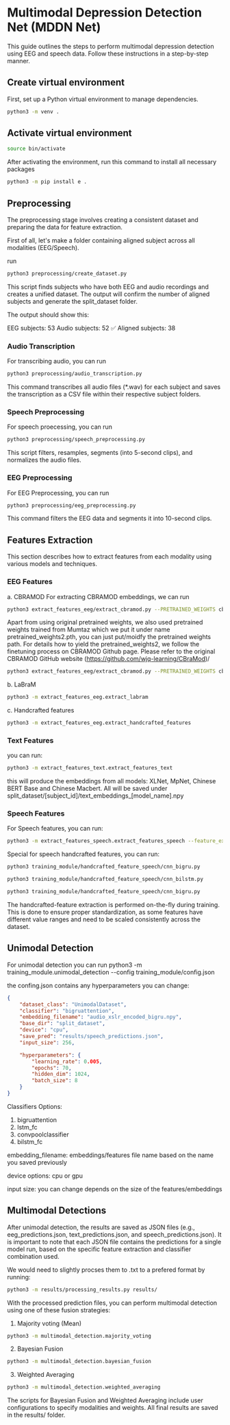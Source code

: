 # Multimodal Depression Detection Net (MDDN Net)
This guide outlines the steps to perform multimodal depression detection using EEG and speech data. Follow these instructions in a step-by-step manner.

## Create virtual environment
First, set up a Python virtual environment to manage dependencies.
```bash
python3 -m venv .
```

## Activate virtual environment
```bash
source bin/activate
```
After activating the environment, run this command to install all necessary packages

```bash
python3 -m pip install e .
```

## Preprocessing
The preprocessing stage involves creating a consistent dataset and preparing the data for feature extraction.

First of all, let's make a folder containing aligned subject across all modalities (EEG/Speech).

run 
```bash
python3 preprocessing/create_dataset.py
```
This script finds subjects who have both EEG and audio recordings and creates a unified dataset. The output will confirm the number of aligned subjects and generate the split_dataset folder.

The output should show this:

EEG subjects: 53
Audio subjects: 52
✅ Aligned subjects: 38


### Audio Transcription
For transcribing audio, you can run 
```bash
python3 preprocessing/audio_transcription.py
```
This command transcribes all audio files (*.wav) for each subject and saves the transcription as a CSV file within their respective subject folders.

### Speech Preprocessing
For speech proecessing, you can run 

```bash
python3 preprocessing/speech_preprocessing.py
```
This script filters, resamples, segments (into 5-second clips), and normalizes the audio files.

### EEG Preprocessing
For EEG Preprocessing, you can run

```bash
python3 preprocessing/eeg_preprocessing.py
```

This command filters the EEG data and segments it into 10-second clips.

## Features Extraction
This section describes how to extract features from each modality using various models and techniques.

### EEG Features
a. CBRAMOD
For extracting CBRAMOD embeddings, we can run 

```bash
python3 extract_features_eeg/extract_cbramod.py --PRETRAINED_WEIGHTS cbramod_pretrained_weights/pretrained-weights.pth
```

Apart from using original pretrained weights, we also used pretrained weights trained from Mumtaz which we put it under name pretrained_weights2.pth, you can just put/moidfy the pretrained weights path. For details how to yield the pretrained_weights2, we follow the finetuning process on CBRAMOD Github page. Please refer to the original CBRAMOD GitHub website (https://github.com/wjq-learning/CBraMod)/

```bash
python3 extract_features_eeg/extract_cbramod.py --PRETRAINED_WEIGHTS cbramod_pretrained_weights/pretrained-weights2.pth
```

b. LaBraM
```bash
python3 -m extract_features_eeg.extract_labram
```

c. Handcrafted features
```bash
python3 -m extract_features_eeg.extract_handcrafted_features
```

### Text Features
you can run:

```bash
python3 -m extract_features_text.extract_features_text
```
this will produce the embeddings from all models: XLNet, MpNet, Chinese BERT Base and Chinese Macbert. All will be saved under split_dataset/[subject_id]/text_embeddings_[model_name].npy

### Speech Features
For Speech features, you can run:
```bash
python3 -m extract_features_speech.extract_features_speech --feature_extractor [chinese_hubert / mfccs / xslr53] --encoder [cnn_bigru/ cnn_lstm/ cnn_bilstm/ cnn_gru/ cnn] --device [cpu / gpu]
```

Special for speech handcrafted features, you can run:
```bash
python3 training_module/handcrafted_feature_speech/cnn_bigru.py 
```

```bash
python3 training_module/handcrafted_feature_speech/cnn_bilstm.py 
```

```bash
python3 training_module/handcrafted_feature_speech/cnn_bigru.py 
```

The handcrafted-feature extraction is performed on-the-fly during training. This is done to ensure proper standardization, as some features have different value ranges and need to be scaled consistently across the dataset.

## Unimodal Detection
For unimodal detection you can run 
python3 -m training_module.unimodal_detection --config training_module/config.json

the confing.json contains any hyperparameters you can change:

```json
{
    "dataset_class": "UnimodalDataset",
    "classifier": "bigruattention",
    "embedding_filename": "audio_xslr_encoded_bigru.npy",
    "base_dir": "split_dataset",
    "device": "cpu",
    "save_pred": "results/speech_predictions.json",
    "input_size": 256,

    "hyperparameters": {
        "learning_rate": 0.005,
        "epochs": 70,
        "hidden_dim": 1024,
        "batch_size": 8
    }
}
```

Classifiers Options:
1. bigruattention
2. lstm_fc
3. convpoolclassifier
4. bilstm_fc 

embedding_filename: embeddings/features file name based on the name you saved previously

device options: cpu or gpu

input size: you can change depends on the size of the features/embeddings


## Multimodal Detections
After unimodal detection, the results are saved as JSON files (e.g., eeg_predictions.json, text_predictions.json, and speech_predictions.json). It is important to note that each JSON file contains the predictions for a single model run, based on the specific feature extraction and classifier combination used.


We would need to slightly procses them to .txt to a prefered format by running:

```bash
python3 -m results/processing_results.py results/
```
With the processed prediction files, you can perform multimodal detection using one of these fusion strategies:

1. Majority voting (Mean)
```bash
python3 -m multimodal_detection.majority_voting                               
```

2. Bayesian Fusion
```bash
python3 -m multimodal_detection.bayesian_fusion                               
```

3. Weighted Averaging
```bash
python3 -m multimodal_detection.weighted_averaging                            
```

The scripts for Bayesian Fusion and Weighted Averaging include user configurations to specify modalities and weights. All final results are saved in the results/ folder.


